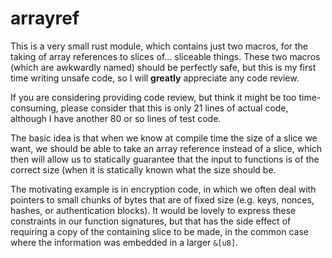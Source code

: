 # arrayref

This is a very small rust module, which contains just two macros, for
the taking of array references to slices of... sliceable things.
These two macros (which are awkwardly named) should be perfectly safe,
but this is my first time writing unsafe code, so I will **greatly**
appreciate any code review.

If you are considering providing code review, but think it might be
too time-consuming, please consider that this is only 21 lines of
actual code, although I have another 80 or so lines of test code.

The basic idea is that when we know at compile time the size of a
slice we want, we should be able to take an array reference instead of
a slice, which then will allow us to statically guarantee that the
input to functions is of the correct size (when it is statically known
what the size should be.

The motivating example is in encryption code, in which we often deal
with pointers to small chunks of bytes that are of fixed size
(e.g. keys, nonces, hashes, or authentication blocks).  It would be
lovely to express these constraints in our function signatures, but
that has the side effect of requiring a copy of the containing slice
to be made, in the common case where the information was embedded in a
larger `&[u8]`.

